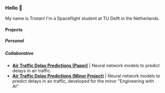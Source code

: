 ### Hello 👋

My name is Tristan! I'm a Spaceflight student at TU Delft in the Netherlands.

#### Projects

##### Personal

##### Collaborative
- **[Air Traffic Delay Predictions (Paper)](https://github.com/ConstantinosAr/Air-traffic-delays-prediction-model)** | Neural network models to predict delays in air traffic.
- **[Air Traffic Delay Predictions (Minor Project)](
https://github.com/junzis/atdelay)** | Neural network models to predict delays in air traffic, developed for the minor "Engineering with AI"






<!--
**tristandijkstra/tristandijkstra** is a ✨ _special_ ✨ repository because its `README.md` (this file) appears on your GitHub profile.

Here are some ideas to get you started:

- 🔭 I’m currently working on ...
- 🌱 I’m currently learning ...
- 👯 I’m looking to collaborate on ...
- 🤔 I’m looking for help with ...
- 💬 Ask me about ...
- 📫 How to reach me: ...
- 😄 Pronouns: ...
- ⚡ Fun fact: ...
-->
